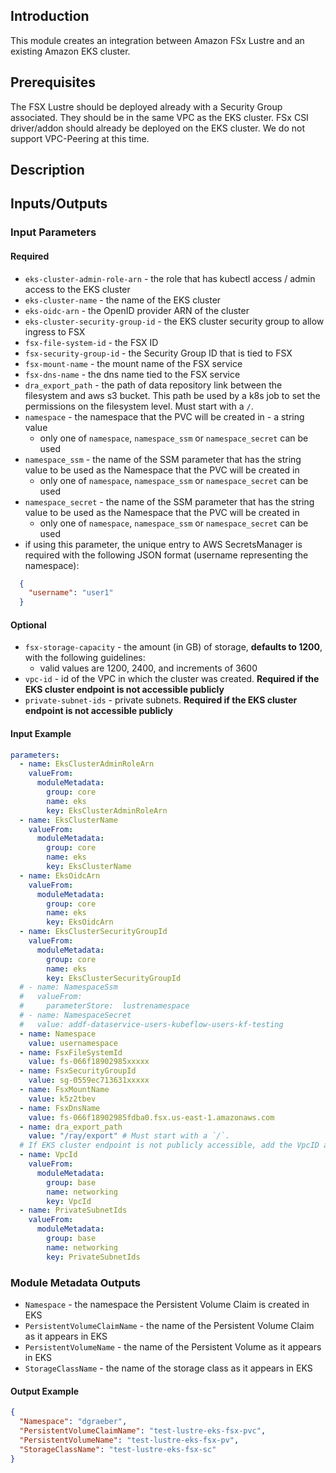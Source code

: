 ## Introduction

This module creates an integration between Amazon FSx Lustre and an existing Amazon EKS cluster.  

## Prerequisites

The FSX Lustre should be deployed already with a Security Group associated. They should be in the same VPC as the EKS cluster.  FSx CSI driver/addon should already be deployed on the EKS cluster. We do not support VPC-Peering at this time.

## Description

## Inputs/Outputs

### Input Parameters

#### Required

- `eks-cluster-admin-role-arn` - the role that has kubectl access / admin access to the EKS cluster
- `eks-cluster-name` - the name of the EKS cluster
- `eks-oidc-arn` - the OpenID provider ARN of the cluster
- `eks-cluster-security-group-id` - the EKS cluster security group to allow ingress to FSX
- `fsx-file-system-id` - the FSX ID
- `fsx-security-group-id` - the Security Group ID that is tied to FSX
- `fsx-mount-name` - the mount name of the FSX service
- `fsx-dns-name` - the dns name tied to the FSX service
- `dra_export_path` - the path of data repository link between the filesystem and aws s3 bucket. This path be used by a k8s job to set the permissions on the filesystem level. Must start with a `/`.
- `namespace` - the namespace that the PVC will be created in - a string value
  - only one of `namespace`, `namespace_ssm` or `namespace_secret` can be used 
- `namespace_ssm` - the name of the SSM parameter that has the string value to be used as the Namespace that the PVC will be created in
  - only one of `namespace`, `namespace_ssm` or `namespace_secret` can be used 
- `namespace_secret` - the name of the SSM parameter that has the string value to be used as the Namespace that the PVC will be created in
  - only one of `namespace`, `namespace_ssm` or `namespace_secret` can be used 
- if using this parameter, the unique entry to AWS SecretsManager is required with the following JSON format (username representing the namespace):
```json
  {
    "username": "user1"
  }
```

#### Optional

- `fsx-storage-capacity` - the amount (in GB) of storage, **defaults to 1200**, with the following guidelines:
  - valid values are 1200, 2400, and increments of 3600
- `vpc-id` - id of the VPC in which the cluster was created. **Required if the EKS cluster endpoint is not accessible publicly**
- `private-subnet-ids` - private subnets. **Required if the EKS cluster endpoint is not accessible publicly**

#### Input Example

```yaml
parameters:
  - name: EksClusterAdminRoleArn
    valueFrom:
      moduleMetadata:
        group: core
        name: eks
        key: EksClusterAdminRoleArn
  - name: EksClusterName
    valueFrom:
      moduleMetadata:
        group: core
        name: eks
        key: EksClusterName
  - name: EksOidcArn
    valueFrom:
      moduleMetadata:
        group: core
        name: eks
        key: EksOidcArn
  - name: EksClusterSecurityGroupId
    valueFrom:
      moduleMetadata:
        group: core
        name: eks
        key: EksClusterSecurityGroupId
  # - name: NamespaceSsm
  #   valueFrom:
  #     parameterStore:  lustrenamespace
  # - name: NamespaceSecret
  #   value: addf-dataservice-users-kubeflow-users-kf-testing
  - name: Namespace
    value: usernamespace
  - name: FsxFileSystemId
    value: fs-066f18902985xxxxx
  - name: FsxSecurityGroupId
    value: sg-0559ec713631xxxxx
  - name: FsxMountName
    value: k5z2tbev
  - name: FsxDnsName
    value: fs-066f18902985fdba0.fsx.us-east-1.amazonaws.com
  - name: dra_export_path
    value: "/ray/export" # Must start with a `/`.
  # If EKS cluster endpoint is not publicly accessible, add the VpcID and PrivateSubnetIds properties. Example:
  - name: VpcId
    valueFrom:
      moduleMetadata:
        group: base
        name: networking
        key: VpcId
  - name: PrivateSubnetIds
    valueFrom:
      moduleMetadata:
        group: base
        name: networking
        key: PrivateSubnetIds
```

### Module Metadata Outputs

- `Namespace` - the namespace the Persistent Volume Claim is created in EKS
- `PersistentVolumeClaimName` - the name of the Persistent Volume Claim as it appears in EKS
- `PersistentVolumeName` - the name of the Persistent Volume as it appears in EKS
- `StorageClassName` - the name of the storage class as it appears in EKS

#### Output Example

```json
{
  "Namespace": "dgraeber",
  "PersistentVolumeClaimName": "test-lustre-eks-fsx-pvc",
  "PersistentVolumeName": "test-lustre-eks-fsx-pv",
  "StorageClassName": "test-lustre-eks-fsx-sc"
}
```

